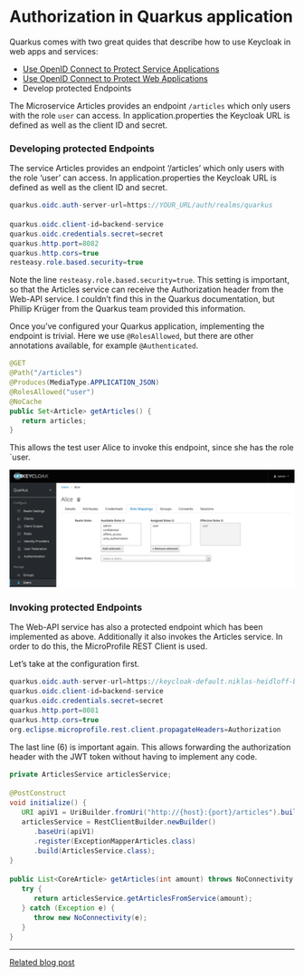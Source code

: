 # Authorization in Quarkus application

Quarkus comes with two great quides that describe how to use Keycloak in web apps and services:

* [Use OpenID Connect to Protect Service Applications](https://quarkus.io/guides/security-openid-connect)
* [Use OpenID Connect to Protect Web Applications](https://quarkus.io/guides/security-openid-connect-web-authentication)
* Develop protected Endpoints

The Microservice Articles provides an endpoint `/articles` which only users with the role `user` can access. In application.properties the Keycloak URL is defined as well as the client ID and secret.

### Developing protected Endpoints

The service Articles provides an endpoint ‘/articles’ which only users with the role ‘user’ can access. In application.properties the Keycloak URL is defined as well as the client ID and secret.

```Java
quarkus.oidc.auth-server-url=https://YOUR_URL/auth/realms/quarkus

quarkus.oidc.client-id=backend-service
quarkus.oidc.credentials.secret=secret
quarkus.http.port=8082
quarkus.http.cors=true
resteasy.role.based.security=true
```

Note the line `resteasy.role.based.security=true`. This setting is important, so that the Articles service can receive the Authorization header from the Web-API service. I couldn’t find this in the Quarkus documentation, but Phillip Krüger from the Quarkus team provided this information.

Once you’ve configured your Quarkus application, implementing the endpoint is trivial. Here we use `@RolesAllowed`, but there are other annotations available, for example `@Authenticated`.

```Java
@GET
@Path("/articles")
@Produces(MediaType.APPLICATION_JSON)
@RolesAllowed("user")
@NoCache
public Set<Article> getArticles() {  
   return articles;
}
```

This allows the test user Alice to invoke this endpoint, since she has the role `user.

![](../../images/authorization-keycloak-java-01.png)

### Invoking protected Endpoints

The Web-API service has also a protected endpoint which has been implemented as above. Additionally it also invokes the Articles service. In order to do this, the MicroProfile REST Client is used.

Let’s take at the configuration first.

```Java
quarkus.oidc.auth-server-url=https://keycloak-default.niklas-heidloff-b3c-4x16-162e406f043e20da9b0ef0731954a894-0000.us-south.containers.appdomain.cloud/auth/realms/quarkus
quarkus.oidc.client-id=backend-service
quarkus.oidc.credentials.secret=secret
quarkus.http.port=8081
quarkus.http.cors=true
org.eclipse.microprofile.rest.client.propagateHeaders=Authorization
```

The last line (6) is important again. This allows forwarding the authorization header with the JWT token without having to implement any code.

```Java
private ArticlesService articlesService;
 
@PostConstruct
void initialize() {
   URI apiV1 = UriBuilder.fromUri("http://{host}:{port}/articles").build(articlesHost, articlesPort);     
   articlesService = RestClientBuilder.newBuilder()
      .baseUri(apiV1)
      .register(ExceptionMapperArticles.class)
      .build(ArticlesService.class);        
}
 
public List<CoreArticle> getArticles(int amount) throws NoConnectivity {
   try {
      return articlesService.getArticlesFromService(amount);
   } catch (Exception e) {
      throw new NoConnectivity(e);
   }
}
```

---

[Related blog post](http://heidloff.net/article/security-quarkus-applications-keycloak)